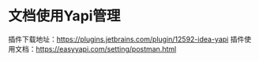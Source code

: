 # 文档使用Yapi管理

插件下载地址：https://plugins.jetbrains.com/plugin/12592-idea-yapi
插件使用文档：https://easyyapi.com/setting/postman.html
